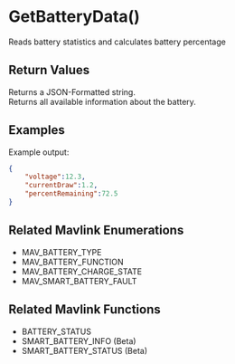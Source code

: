 # GetBatteryData()

Reads battery statistics and calculates battery percentage

## Return Values

Returns a JSON-Formatted string.  
Returns all available information about the battery.

## Examples

Example output:

```json
{
    "voltage":12.3,
    "currentDraw":1.2,
    "percentRemaining":72.5
}
```

## Related Mavlink Enumerations

- MAV_BATTERY_TYPE
- MAV_BATTERY_FUNCTION
- MAV_BATTERY_CHARGE_STATE
- MAV_SMART_BATTERY_FAULT

## Related Mavlink Functions

- BATTERY_STATUS
- SMART_BATTERY_INFO (Beta)
- SMART_BATTERY_STATUS (Beta)
